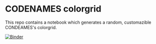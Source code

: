 # CODENAMES colorgrid
This repo contains a notebook which generates a random, customazible CONDEAMES's colorgrid.

[![Binder](https://mybinder.org/badge_logo.svg)](https://mybinder.org/v2/gh/marcobonici/codename_colorgrid/main)
